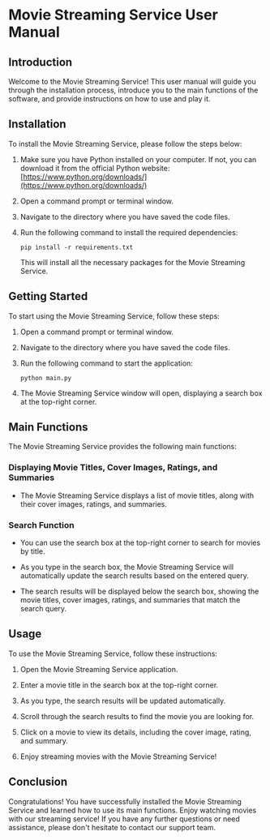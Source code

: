 # Movie Streaming Service User Manual

## Introduction

Welcome to the Movie Streaming Service! This user manual will guide you through the installation process, introduce you to the main functions of the software, and provide instructions on how to use and play it.

## Installation

To install the Movie Streaming Service, please follow the steps below:

1. Make sure you have Python installed on your computer. If not, you can download it from the official Python website: [https://www.python.org/downloads/](https://www.python.org/downloads/)

2. Open a command prompt or terminal window.

3. Navigate to the directory where you have saved the code files.

4. Run the following command to install the required dependencies:

   ```
   pip install -r requirements.txt
   ```

   This will install all the necessary packages for the Movie Streaming Service.

## Getting Started

To start using the Movie Streaming Service, follow these steps:

1. Open a command prompt or terminal window.

2. Navigate to the directory where you have saved the code files.

3. Run the following command to start the application:

   ```
   python main.py
   ```

4. The Movie Streaming Service window will open, displaying a search box at the top-right corner.

## Main Functions

The Movie Streaming Service provides the following main functions:

### Displaying Movie Titles, Cover Images, Ratings, and Summaries

- The Movie Streaming Service displays a list of movie titles, along with their cover images, ratings, and summaries.

### Search Function

- You can use the search box at the top-right corner to search for movies by title.

- As you type in the search box, the Movie Streaming Service will automatically update the search results based on the entered query.

- The search results will be displayed below the search box, showing the movie titles, cover images, ratings, and summaries that match the search query.

## Usage

To use the Movie Streaming Service, follow these instructions:

1. Open the Movie Streaming Service application.

2. Enter a movie title in the search box at the top-right corner.

3. As you type, the search results will be updated automatically.

4. Scroll through the search results to find the movie you are looking for.

5. Click on a movie to view its details, including the cover image, rating, and summary.

6. Enjoy streaming movies with the Movie Streaming Service!

## Conclusion

Congratulations! You have successfully installed the Movie Streaming Service and learned how to use its main functions. Enjoy watching movies with our streaming service! If you have any further questions or need assistance, please don't hesitate to contact our support team.